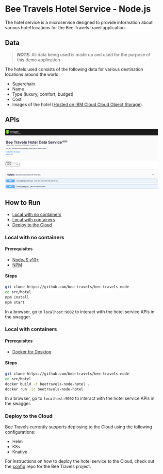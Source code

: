 # Bee Travels Hotel Service - Node.js

The hotel service is a microservice designed to provide information about various hotel locations for the Bee Travels travel application.

## Data
> ***NOTE:*** All data being used is made up and used for the purpose of this demo application

The hotels used consists of the following data for various destination locations around the world:

* Superchain
* Name
* Type (luxury, comfort, budget)
* Cost
* Images of the hotel ([Hosted on IBM Cloud Cloud Object Storage](https://www.ibm.com/cloud/object-storage))

## APIs

![](readme-images/apis.jpg)

## How to Run

* [Local with no containers](#local-with-no-containers)
* [Local with containers](#local-with-containers)
* [Deploy to the Cloud](#deploy-to-the-cloud)

### Local with no containers

#### Prerequisites

* [NodeJS v10+](https://nodejs.org/en/download/)
* [NPM](https://www.npmjs.com/get-npm)

#### Steps

```bash
git clone https://github.com/bee-travels/bee-travels-node
cd src/hotel
npm install
npm start
```

In a browser, go to `localhost:9002` to interact with the hotel service APIs in the swagger.

### Local with containers

#### Prerequisites

* [Docker for Desktop](https://www.docker.com/products/docker-desktop)

#### Steps

```bash
git clone https://github.com/bee-travels/bee-travels-node
cd src/hotel
docker build -t beetravels-node-hotel .
docker run -it beetravels-node-hotel
```

In a browser, go to `localhost:9002` to interact with the hotel service APIs in the swagger.

### Deploy to the Cloud

Bee Travels currently supports deploying to the Cloud using the following configurations:

* Helm
* K8s
* Knative

For instructions on how to deploy the hotel service to the Cloud, check out the [config](https://github.com/bee-travels/config) repo for the Bee Travels project.
